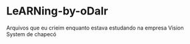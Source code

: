 # LeARNing-by-oDaIr
 Arquivos que eu crieim enquanto estava estudando na empresa Vision System de chapecó

